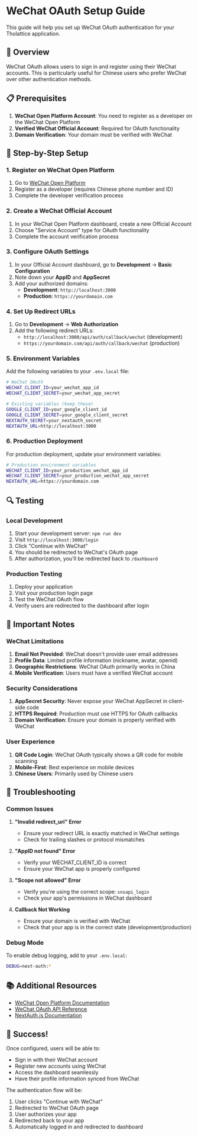 # WeChat OAuth Setup Guide

This guide will help you set up WeChat OAuth authentication for your Tholattice application.

## 🎯 Overview

WeChat OAuth allows users to sign in and register using their WeChat accounts. This is particularly useful for Chinese users who prefer WeChat over other authentication methods.

## 📋 Prerequisites

1. **WeChat Open Platform Account**: You need to register as a developer on the WeChat Open Platform
2. **Verified WeChat Official Account**: Required for OAuth functionality
3. **Domain Verification**: Your domain must be verified with WeChat

## 🔧 Step-by-Step Setup

### 1. Register on WeChat Open Platform

1. Go to [WeChat Open Platform](https://open.weixin.qq.com/)
2. Register as a developer (requires Chinese phone number and ID)
3. Complete the developer verification process

### 2. Create a WeChat Official Account

1. In your WeChat Open Platform dashboard, create a new Official Account
2. Choose "Service Account" type for OAuth functionality
3. Complete the account verification process

### 3. Configure OAuth Settings

1. In your Official Account dashboard, go to **Development** → **Basic Configuration**
2. Note down your **AppID** and **AppSecret**
3. Add your authorized domains:
   - **Development**: `http://localhost:3000`
   - **Production**: `https://yourdomain.com`

### 4. Set Up Redirect URLs

1. Go to **Development** → **Web Authorization**
2. Add the following redirect URLs:
   - `http://localhost:3000/api/auth/callback/wechat` (development)
   - `https://yourdomain.com/api/auth/callback/wechat` (production)

### 5. Environment Variables

Add the following variables to your `.env.local` file:

```bash
# WeChat OAuth
WECHAT_CLIENT_ID=your_wechat_app_id
WECHAT_CLIENT_SECRET=your_wechat_app_secret

# Existing variables (keep these)
GOOGLE_CLIENT_ID=your_google_client_id
GOOGLE_CLIENT_SECRET=your_google_client_secret
NEXTAUTH_SECRET=your_nextauth_secret
NEXTAUTH_URL=http://localhost:3000
```

### 6. Production Deployment

For production deployment, update your environment variables:

```bash
# Production environment variables
WECHAT_CLIENT_ID=your_production_wechat_app_id
WECHAT_CLIENT_SECRET=your_production_wechat_app_secret
NEXTAUTH_URL=https://yourdomain.com
```

## 🔍 Testing

### Local Development

1. Start your development server: `npm run dev`
2. Visit `http://localhost:3000/login`
3. Click "Continue with WeChat"
4. You should be redirected to WeChat's OAuth page
5. After authorization, you'll be redirected back to `/dashboard`

### Production Testing

1. Deploy your application
2. Visit your production login page
3. Test the WeChat OAuth flow
4. Verify users are redirected to the dashboard after login

## 🚨 Important Notes

### WeChat Limitations

1. **Email Not Provided**: WeChat doesn't provide user email addresses
2. **Profile Data**: Limited profile information (nickname, avatar, openid)
3. **Geographic Restrictions**: WeChat OAuth primarily works in China
4. **Mobile Verification**: Users must have a verified WeChat account

### Security Considerations

1. **AppSecret Security**: Never expose your WeChat AppSecret in client-side code
2. **HTTPS Required**: Production must use HTTPS for OAuth callbacks
3. **Domain Verification**: Ensure your domain is properly verified with WeChat

### User Experience

1. **QR Code Login**: WeChat OAuth typically shows a QR code for mobile scanning
2. **Mobile-First**: Best experience on mobile devices
3. **Chinese Users**: Primarily used by Chinese users

## 🔧 Troubleshooting

### Common Issues

1. **"Invalid redirect_uri" Error**
   - Ensure your redirect URL is exactly matched in WeChat settings
   - Check for trailing slashes or protocol mismatches

2. **"AppID not found" Error**
   - Verify your WECHAT_CLIENT_ID is correct
   - Ensure your WeChat app is properly configured

3. **"Scope not allowed" Error**
   - Verify you're using the correct scope: `snsapi_login`
   - Check your app's permissions in WeChat dashboard

4. **Callback Not Working**
   - Ensure your domain is verified with WeChat
   - Check that your app is in the correct state (development/production)

### Debug Mode

To enable debug logging, add to your `.env.local`:

```bash
DEBUG=next-auth:*
```

## 📚 Additional Resources

- [WeChat Open Platform Documentation](https://developers.weixin.qq.com/doc/)
- [WeChat OAuth API Reference](https://developers.weixin.qq.com/doc/oplatform/Website_App/WeChat_Login/WeChat_Login.html)
- [NextAuth.js Documentation](https://next-auth.js.org/)

## 🎉 Success!

Once configured, users will be able to:
- Sign in with their WeChat account
- Register new accounts using WeChat
- Access the dashboard seamlessly
- Have their profile information synced from WeChat

The authentication flow will be:
1. User clicks "Continue with WeChat"
2. Redirected to WeChat OAuth page
3. User authorizes your app
4. Redirected back to your app
5. Automatically logged in and redirected to dashboard
